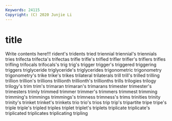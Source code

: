 ```yaml
---
Keywords: 24115
Copyright: (C) 2020 Junjie Li
---
```


# title

Write contents here!!!
rident's 
tridents 
tried 
triennial 
triennial's 
triennials 
tries
trifecta 
trifecta's 
trifectas 
trifle 
trifle's 
trifled 
trifler 
trifler's 
triflers 
trifles
trifling 
trifocals 
trifocals's 
trig 
trig's 
trigger 
trigger's 
triggered 
triggering 
triggers
triglyceride 
triglyceride's 
triglycerides 
trigonometric 
trigonometry 
trigonometry's 
trike 
trike's 
trikes 
trilateral
trilaterals 
trill 
trill's 
trilled 
trilling 
trillion 
trillion's 
trillions 
trillionth 
trillionth's
trillionths 
trills 
trilogies 
trilogy 
trilogy's 
trim 
trim's 
trimaran 
trimaran's 
trimarans
trimester 
trimester's 
trimesters 
trimly 
trimmed 
trimmer 
trimmer's 
trimmers 
trimmest 
trimming
trimming's 
trimmings 
trimmings's 
trimness 
trimness's 
trims 
trinities 
trinity 
trinity's 
trinket
trinket's 
trinkets 
trio 
trio's 
trios 
trip 
trip's 
tripartite 
tripe 
tripe's
triple 
triple's 
tripled 
triples 
triplet 
triplet's 
triplets 
triplicate 
triplicate's 
triplicated
triplicates 
triplicating 
tripling 
